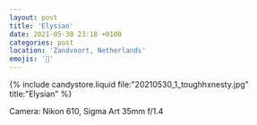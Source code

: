 ```yaml
---
layout: post
title: 'Elysian'
date: 2021-05-30 23:18 +0100
categories: post
location: 'Zandvoort, Netherlands'
emojis: '🔞'
---
```


{% include candystore.liquid file:"20210530_1_toughhxnesty.jpg" title:"Elysian" %}

Camera: Nikon 610, Sigma Art 35mm f/1.4
